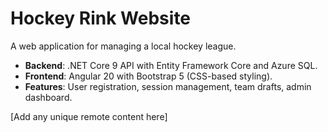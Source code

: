# Hockey Rink Website

A web application for managing a local hockey league.

- **Backend**: .NET Core 9 API with Entity Framework Core and Azure SQL.
- **Frontend**: Angular 20 with Bootstrap 5 (CSS-based styling).
- **Features**: User registration, session management, team drafts, admin dashboard.

[Add any unique remote content here]
